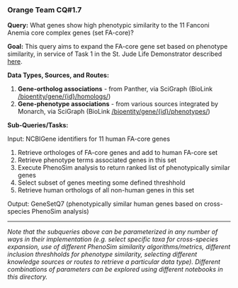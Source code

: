 ### Orange Team CQ#1.7

**Query:** What genes show high phenotypic similarity to the 11 Fanconi Anemia core complex genes (set FA-core)?

**Goal:** This query aims to expand the FA-core gene set based on phenotype similarity, in service of Task 1 in the St. Jude Life Demonstrator described [here](https://github.com/NCATS-Tangerine/cq-notebooks/wiki/St.-Judes-FA-Demonstrator).
  
**Data Types, Sources, and Routes:**
1. **Gene-ortholog associations** - from Panther, via SciGraph (BioLink [/bioentity/gene/{id}/homologs/](https://api.monarchinitiative.org/api/#!/bioentity/get_gene_homolog_associations))
2. **Gene-phenotype associations** - from various sources integrated by Monarch, via SciGraph (BioLink [/bioentity/gene/{id}/phenotypes/](https://api.monarchinitiative.org/api/#!/bioentity/get_gene_phenotype_associations))
  
**Sub-Queries/Tasks:**  
   
Input: NCBIGene identifiers for 11 human FA-core genes
  1. Retrieve orthologes of FA-core genes and add to human FA-core set  
  2. Retrieve phenotype terms associated genes in this set  
  3. Execute PhenoSim analysis to return ranked list of phenotypically similar genes  
  4. Select subset of genes meeting some defined threshhold  
  5. Retrieve human orthologs of all non-human genes in this set   

Output: GeneSetQ7 (phenotypically similar human genes based on cross-species PhenoSim analysis)

--------

*Note that the subqueries above can be parameterized in any number of ways in their implementation (e.g. select specific taxa for cross-species expansion, use of different PhenoSim similarity algorithms/metrics, different inclusion threshholds for phenotype similarity, selecting different knowledge sources or routes to retrieve a particular data type). Different combinations of parameters can be explored using different notebooks in this directory.*
